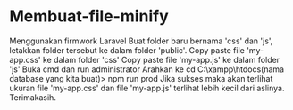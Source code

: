 # Membuat-file-minify
Menggunakan firmwork Laravel
Buat folder baru bernama 'css' dan 'js', letakkan folder tersebut ke dalam folder 'public'.
Copy paste file 'my-app.css' ke dalam folder 'css'
Copy paste file 'my-app.js' ke dalam folder 'js'
Buka cmd dan run administrator
Arahkan ke cd C:\xampp\htdocs\(nama database yang kita buat)> npm run prod
Jika sukses maka akan terlihat ukuran file 'my-app.css' dan file 'my-app.js' terlihat lebih kecil dari aslinya.
Terimakasih.

